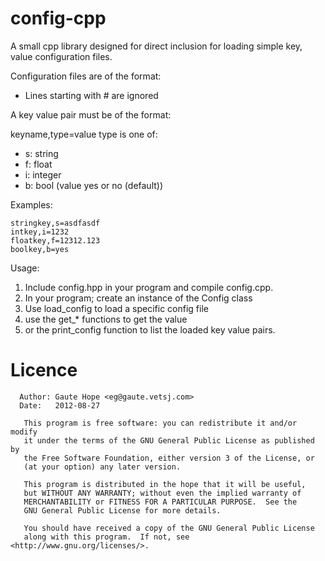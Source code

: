 config-cpp
==========

A small cpp library designed for direct inclusion for loading simple key, value configuration files.

Configuration files are of the format:

* Lines starting with # are ignored

A key value pair must be of the format:

keyname,type=value
type is one of:
 - s: string
 - f: float
 - i: integer
 - b: bool (value yes or no (default))

Examples:
```
stringkey,s=asdfasdf
intkey,i=1232
floatkey,f=12312.123
boolkey,b=yes
```

Usage:

1. Include config.hpp in your program and compile config.cpp.
2. In your program; create an instance of the Config class
3. Use load_config to load a specific config file
4. use the get_* functions to get the value
5. or the print_config function to list the loaded key value pairs.

Licence
=======
```
  Author: Gaute Hope <eg@gaute.vetsj.com>
  Date:   2012-08-27

   This program is free software: you can redistribute it and/or modify
   it under the terms of the GNU General Public License as published by
   the Free Software Foundation, either version 3 of the License, or
   (at your option) any later version.

   This program is distributed in the hope that it will be useful,
   but WITHOUT ANY WARRANTY; without even the implied warranty of
   MERCHANTABILITY or FITNESS FOR A PARTICULAR PURPOSE.  See the
   GNU General Public License for more details.

   You should have received a copy of the GNU General Public License
   along with this program.  If not, see <http://www.gnu.org/licenses/>.

```
